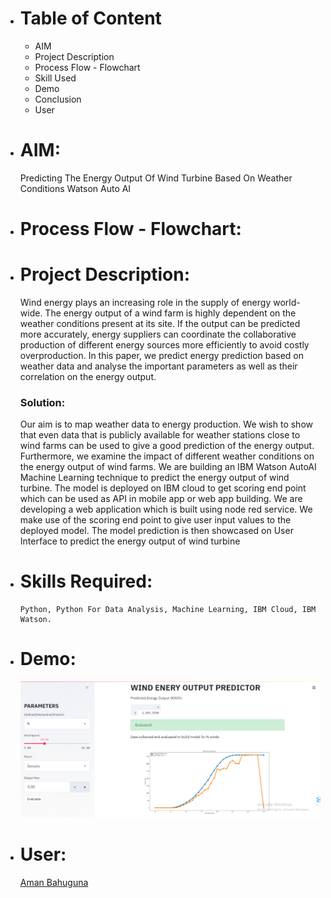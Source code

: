 * # Table of Content
    * AIM
    * Project Description 
    * Process Flow - Flowchart
    * Skill Used
    * Demo
    * Conclusion
    * User

* # AIM:
    Predicting The Energy Output Of Wind Turbine Based On Weather Conditions Watson Auto AI
    
* # Process Flow - Flowchart:
      
    
* # Project Description:
  Wind energy plays an increasing role in the supply of energy world-wide. The energy output of a wind farm is highly dependent on       the weather conditions present at its             site. If the output can be predicted more accurately, energy suppliers can           coordinate the collaborative production of different energy sources more efficiently to avoid           costly overproduction. In       this paper, we predict energy prediction based on weather data and analyse the important parameters as well as their correlation       on the energy output.
    ### Solution:
     Our aim is to map weather data to energy production. We wish to show that even data that is publicly available for weather              stations close to wind farms can be used to give a       good prediction of the energy output. Furthermore, we examine the impact      of different weather conditions on the energy output of wind farms. We are building an IBM Watson         AutoAI Machine Learning      technique to predict the energy output of wind turbine. The model is deployed on IBM cloud to get scoring end point which can be        used as API in mobile     app or web app building. We are developing a web application which is built using node red service. We        make use of the scoring end point to give user input values to the           deployed model. The model prediction is then              showcased on User Interface to predict the energy output of wind turbine
    
* # Skills Required:
      Python, Python For Data Analysis, Machine Learning, IBM Cloud, IBM Watson.
      
* # Demo:
    ![Demo_Wind_Prediction](Demo_Wind_Prediction.png)
    
* # User:
    [Aman Bahuguna](https://github.com/amanbh123)

      
